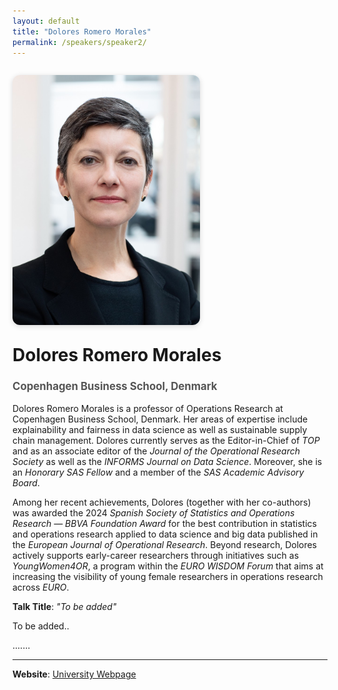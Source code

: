 ```yaml
---
layout: default
title: "Dolores Romero Morales"
permalink: /speakers/speaker2/
---
```


<style>
.speaker-container {
  display: flex;
  flex-wrap: wrap;
  gap: 2em;
  align-items: flex-start;
  margin: 2em 0;
}

.speaker-image {
  flex: 1 1 300px;
  max-width: 300px;
}

.speaker-image img {
  width: 100%;
  border-radius: 12px;
  box-shadow: 0 2px 8px rgba(0,0,0,0.15);
}

.speaker-details {
  flex: 2 1 500px;
}

.speaker-details h1 {
  margin-top: 0;
}

.speaker-details h2 {
  font-size: 1.2em;
  color: #555;
  margin-bottom: 1em;
}

@media (max-width: 768px) {
  .speaker-container {
    flex-direction: column;
    align-items: center;
  }

  .speaker-details {
    text-align: center;
  }
}
</style>

<div class="speaker-container">

  <div class="speaker-image">
    <img src="/assets/images/DoloresRomeroMorales2.jpg" alt="Dolores Romero Morales">
  </div>

<div class="speaker-details">
  <h1>Dolores Romero Morales</h1>
  <h2>Copenhagen Business School, Denmark</h2>
  
Dolores Romero Morales is a professor of Operations Research at Copenhagen Business School, Denmark. Her areas of expertise include explainability and fairness in data science as well as sustainable supply chain management. Dolores currently serves as the Editor-in-Chief of _TOP_ and as an associate editor of the <em>Journal of the Operational Research Society</em> as well as the <em>INFORMS Journal on Data Science</em>. Moreover, she is an <em>Honorary SAS Fellow</em> and a member of the <em>SAS Academic Advisory Board</em>.

Among her recent achievements, Dolores (together with her co-authors) was awarded the 2024 <em>Spanish Society of Statistics and Operations Research — BBVA Foundation Award</em> for the best contribution in statistics and operations research applied to data science and big data published in the <em>European Journal of Operational Research</em>. Beyond research, Dolores actively supports early-career researchers through initiatives such as <em>YoungWomen4OR</em>, a program within the <em>EURO WISDOM Forum</em> that aims at increasing the visibility of young female researchers in operations research across <em>EURO</em>.
 
  <p><strong>Talk Title</strong>: <em>"To be added"</em></p>

  <p>To be added..</p>

  <p>.......</p>

  <hr>

  <p><strong>Website</strong>: <a href="https://www.cbs.dk/en/research/departments-and-centres/department-of-economics/staff/drmeco">University Webpage</a></p>
</div>

</div>

